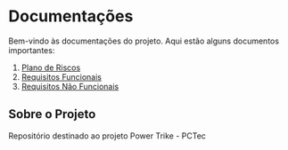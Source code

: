 # Documentações

Bem-vindo às documentações do projeto. Aqui estão alguns documentos importantes:

1. [Plano de Riscos](plano_riscos.md)
2. [Requisitos Funcionais](requisitos_funcionais.md)
3. [Requisitos Não Funcionais](requisitos_nao_funcionais.md)

## Sobre o Projeto

Repositório destinado ao projeto Power Trike - PCTec



